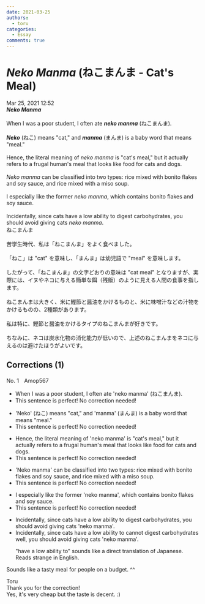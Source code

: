 ```yaml
---
date: 2021-03-25
authors:
  - toru
categories:
  - Essay
comments: true
---
```


# <strong><em>Neko Manma</strong></em> (ねこまんま - Cat's Meal)
<div class="date">Mar 25, 2021 12:52</div>
<div id="post"><div id="body_show_ori">
<strong><em>Neko Manma</strong></em><br/><br/>When I was a poor student, I often ate <strong><em>neko manma</em></strong> (ねこまんま).<br/><br/><strong><em>Neko</em></strong> (ねこ) means "cat," and <strong><em>manma</em></strong> (まんま) is a baby word that means "meal."<br/><br/>Hence, the literal meaning of <em>neko manma</em> is "cat's meal," but it actually refers to a frugal human's meal that looks like food for cats and dogs.<br/><br/><em>Neko manma</em> can be classified into two types: rice mixed with bonito flakes and soy sauce, and rice mixed with a miso soup.<br/><br/>I especially like the former <em>neko manma</em>, which contains bonito flakes and soy sauce.<br/><br/>Incidentally, since cats have a low ability to digest carbohydrates, you should avoid giving cats <em>neko manma</em>.
</div></div>

<!-- more -->

<div id="post_ja"><div id="body_show_mo">
ねこまんま<br/><br/>苦学生時代、私は「ねこまんま」をよく食べました。<br/><br/>「ねこ」は "cat" を意味し、「まんま」は幼児語で "meal" を意味します。<br/><br/>したがって、「ねこまんま」の文字どおりの意味は "cat meal" となりますが、実際には、イヌやネコに与える簡単な餌（残飯）のように見える人間の食事を指します。<br/><br/>ねこまんまは大きく、米に鰹節と醤油をかけるものと、米に味噌汁などの汁物をかけるものの、2種類があります。<br/><br/>私は特に、鰹節と醤油をかけるタイプのねこまんまが好きです。<br/><br/>ちなみに、ネコは炭水化物の消化能力が低いので、上述のねこまんまをネコに与えるのは避けたほうがよいです。
</div></div>

## Corrections (1)
<div id="block"><div class="first_name"> No. 1　<span class="just_name">Amop567</span></div><div id="block2">
<ul class="correction_field">
<li class="incorrect">When I was a poor student, I often ate 'neko manma' (ねこまんま).</li>
<li class="corrected perfect">This sentence is perfect! No correction needed!</li>
</ul>
<ul class="correction_field">
<li class="incorrect">'Neko' (ねこ) means "cat," and 'manma' (まんま) is a baby word that means "meal."</li>
<li class="corrected perfect">This sentence is perfect! No correction needed!</li>
</ul>
<ul class="correction_field">
<li class="incorrect">Hence, the literal meaning of 'neko manma' is "cat's meal," but it actually refers to a frugal human's meal that looks like food for cats and dogs.</li>
<li class="corrected perfect">This sentence is perfect! No correction needed!</li>
</ul>
<ul class="correction_field">
<li class="incorrect">'Neko manma' can be classified into two types: rice mixed with bonito flakes and soy sauce, and rice mixed with a miso soup.</li>
<li class="corrected perfect">This sentence is perfect! No correction needed!</li>
</ul>
<ul class="correction_field">
<li class="incorrect">I especially like the former 'neko manma', which contains bonito flakes and soy sauce.</li>
<li class="corrected perfect">This sentence is perfect! No correction needed!</li>
</ul>
<ul class="correction_field">
<li class="incorrect">Incidentally, since cats have a low ability to digest carbohydrates, you should avoid giving cats 'neko manma'.</li>
<li class="corrected correct">
Incidentally, since cats <span class="sline"><span class="f_red">have a low ability to</span></span> <span class="f_blue">cannot </span>digest carbohydrates<span class="f_blue"> well</span>, you should avoid giving cats 'neko manma'.
<p class="correction_comment">"have a low ability to" sounds like a direct translation of Japanese. Reads strange in English.</p>
</li>
</ul>
<p class="comment_small">
 Sounds like a tasty meal for people on a budget. ^^
</p>

</div><div class="name"><span class="just_name">Toru</span><br>
Thank you for the correction!<br/>Yes, it's very cheap but the taste is decent. :)
</div>
</div>
